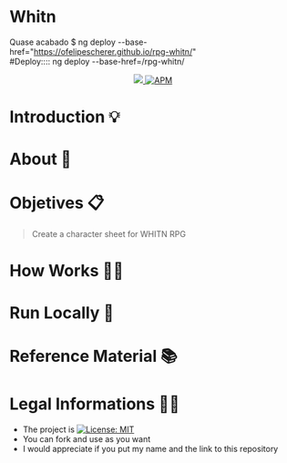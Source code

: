 # Whitn

Quase acabado
$ ng deploy --base-href="https://ofelipescherer.github.io/rpg-whitn/"  
#Deploy::::  ng deploy --base-href=/rpg-whitn/ 
      
    
 
<div align=center>
<a href="https://www.python.org">
<img src="https://img.shields.io/badge/python-3.7-informational">
</a>
<a href="https://opensource.org/licenses/MIT">
<img alt="APM" src="https://img.shields.io/apm/l/vim-mode">
</a>
</div>      
      
# Introduction 💡 


# About 📘

# Objetives 📋

> Create a character sheet for WHITN RPG

# How Works 👨‍🏫

# Run Locally 📂

# Reference Material 📚

# Legal Informations 👩‍⚖️

- The project is [![License: MIT](https://img.shields.io/badge/License-MIT-yellow.svg)](https://opensource.org/licenses/MIT)
- You can fork and use as you want
- I would appreciate if you put my name and the link to this repository
